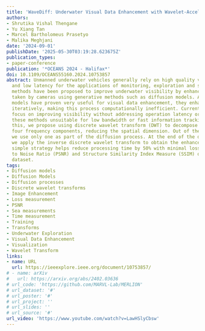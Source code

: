 ```yaml
---
title: 'WaveDiff: Underwater Visual Data Enhancement with Wavelet-Accelerated Diffusion'
authors:
- Shrutika Vishal Thengane
- Yu Xiang Tan
- Marcel Bartholomeus Prasetyo
- Malika Meghjani
date: '2024-09-01'
publishDate: '2025-05-30T03:19:28.623675Z'
publication_types:
- paper-conference
publication: '*OCEANS 2024 - Halifax*'
doi: 10.1109/OCEANS55160.2024.10753857
abstract: Unmanned underwater vehicles generally rely on high quality visual data
  and low latency for the applications of monitoring, exploration and search. Several
  methods have been proposed to improve underwater visibility by enhancing images
  taken by cameras using generative methods such as diffusion models. Although diffusion
  models have proven very useful for visual data enhancement, they enhance images
  iteratively, making this process computationally inefficient. Current methods primarily
  focus on improving visibility without addressing operation latency or speed, rendering
  these methods unsuitable for low bandwidth or fast information tracking. To overcome
  this, we propose using discrete wavelet transform (DWT) to decompose the image into
  four frequency components, reducing the spatial dimension. Out of these four components,
  we use only one as part of the diffusion process. At the end of the diffusion process,
  we apply the inverse discrete wavelet transform to obtain the enhanced image. This
  simple strategy helps reduce processing time by 50% with minimal loss in Peak Signal
  to Noise Ratio (PSNR) and Structure Similarity Index Measure (SSIM) on the LSUI
  dataset.
tags:
- Diffusion models
- Diffusion Models
- Diffusion processes
- Discrete wavelet transforms
- Image Enhancement
- Loss measurement
- PSNR
- Sea measurements
- Time measurement
- Training
- Transforms
- Underwater Exploration
- Visual Data Enhancement
- Visualization
- Wavelet Transform
links:
- name: URL
  url: https://ieeexplore.ieee.org/document/10753857/
# - name: arXiv
#   url: https://arxiv.org/abs/2402.03636
# url_code: 'https://github.com/MARVL-Lab/MERLION'
# url_dataset: '#'
# url_poster: '#'
# url_project: ''
# url_slides: ''
# url_source: '#'
url_video: 'https://www.youtube.com/watch?v=LawHSlyCbsw'
---
```

